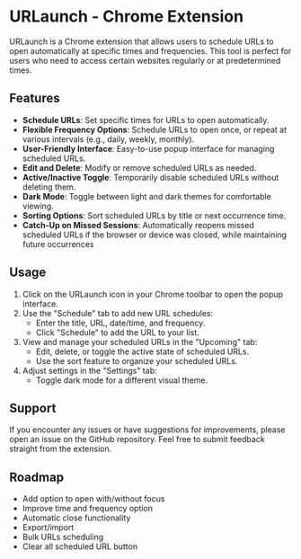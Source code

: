 # URLaunch - Chrome Extension

URLaunch is a Chrome extension that allows users to schedule URLs to open automatically at specific times and frequencies. This tool is perfect for users who need to access certain websites regularly or at predetermined times.

## Features

- **Schedule URLs**: Set specific times for URLs to open automatically.
- **Flexible Frequency Options**: Schedule URLs to open once, or repeat at various intervals (e.g., daily, weekly, monthly).
- **User-Friendly Interface**: Easy-to-use popup interface for managing scheduled URLs.
- **Edit and Delete**: Modify or remove scheduled URLs as needed.
- **Active/Inactive Toggle**: Temporarily disable scheduled URLs without deleting them.
- **Dark Mode**: Toggle between light and dark themes for comfortable viewing.
- **Sorting Options**: Sort scheduled URLs by title or next occurrence time.
- **Catch-Up on Missed Sessions**: Automatically reopens missed scheduled URLs if the browser or device was closed, while maintaining future occurrences

## Usage

1. Click on the URLaunch icon in your Chrome toolbar to open the popup interface.
2. Use the "Schedule" tab to add new URL schedules:
   - Enter the title, URL, date/time, and frequency.
   - Click "Schedule" to add the URL to your list.
3. View and manage your scheduled URLs in the "Upcoming" tab:
   - Edit, delete, or toggle the active state of scheduled URLs.
   - Use the sort feature to organize your scheduled URLs.
4. Adjust settings in the "Settings" tab:
   - Toggle dark mode for a different visual theme.

## Support

If you encounter any issues or have suggestions for improvements, please open an issue on the GitHub repository. Feel free to submit feedback straight from the extension.

## Roadmap

- Add option to open with/without focus
- Improve time and frequency option
- Automatic close functionality
- Export/import
- Bulk URLs scheduling
- Clear all scheduled URL button

